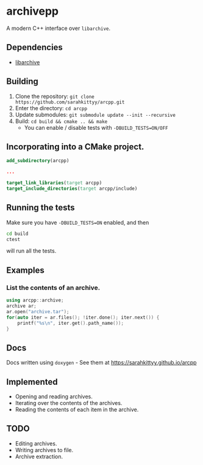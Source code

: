 # archivepp

A modern C++ interface over `libarchive`.

## Dependencies

* [libarchive](https://github.com/libarchive/libarchive)

## Building

1. Clone the repository: `git clone https://github.com/sarahkittyy/arcpp.git`
2. Enter the directory: `cd arcpp`
3. Update submodules: `git submodule update --init --recursive`
4. Build: `cd build && cmake .. && make`
    * You can enable / disable tests with `-DBUILD_TESTS=ON/OFF`
    
## Incorporating into a CMake project.

```cmake
add_subdirectory(arcpp)

...

target_link_libraries(target arcpp)
target_include_directories(target arcpp/include)
```

## Running the tests

Make sure you have `-DBUILD_TESTS=ON` enabled, and then

```bash
cd build
ctest
```

will run all the tests.

## Examples

### List the contents of an archive.
```cpp
using arcpp::archive;
archive ar;
ar.open("archive.tar");
for(auto iter = ar.files(); !iter.done(); iter.next()) {
    printf("%s\n", iter.get().path_name());
}
```

## Docs

Docs written using `doxygen` - See them at https://sarahkittyy.github.io/arcpp

## Implemented

* Opening and reading archives.
* Iterating over the contents of the archives.
* Reading the contents of each item in the archive.

## TODO

* Editing archives.
* Writing archives to file.
* Archive extraction.